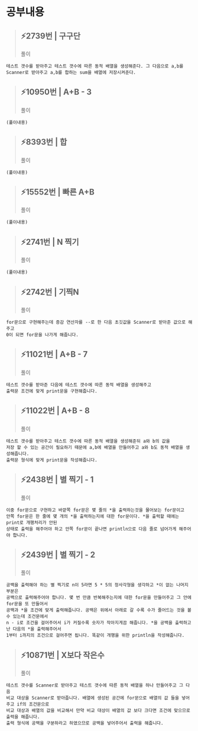 # 공부내용 



> ⚡2739번 | 구구단 
> ------------
>  풀이
```
테스트 갯수를 받아주고 테스트 갯수에 따른 동적 배열을 생성해준다. 그 다음으로 a,b를 
Scanner로 받아주고 a,b를 합하는 sum을 배열에 저장시켜준다.
```
> ⚡10950번 | A+B - 3 
> ------------
>  풀이
```
(풀이내용)
```
> ⚡8393번 | 합
> ------------
>  풀이
```
(풀이내용)
```
> ⚡15552번 | 빠른 A+B 
> ------------
>  풀이
```
(풀이내용)
```
> ⚡2741번 | N 찍기
> ------------
>  풀이
```
(풀이내용)
```
> ⚡2742번 | 기찍N
> ------------
>  풀이
```
for문으로 구현해주는데 증감 연산자를 --로 한 다음 초깃값을 Scanner로 받아준 값으로 해주고
0이 되면 for문을 나가게 해줍니다.
```
> ⚡11021번 | A+B - 7
> ------------
>  풀이
```
테스트 갯수를 받아준 다음에 테스트 갯수에 따른 동적 배열을 생성해주고 
출력문 조건에 맞게 print문을 구현해줍니다.
```
> ⚡11022번 | A+B - 8 
> ------------
>  풀이
```
테스트 갯수를 받아주고 테스트 갯수에 따른 동적 배열을 생성해준뒤 a와 b의 값을 
저장 할 수 있는 공간이 필요하기 때문에 a,b에 배열을 만들어주고 a와 b도 동적 배열을 생성해줍니다.
출력문 형식에 맞게 print문을 작성해줍니다.
```
> ⚡2438번 | 별 찍기 - 1
> ------------
>  풀이
```
이중 for문으로 구현하고 바깥쪽 for문은 몇 줄의 *을 출력하는것을 물어보는 for문이고 
안쪽 for문은 한 줄에 몇 개의 *을 출력하는지에 대한 for문이다. *을 출력할 때에는 print로 개행처리가 안된
상태로 출력을 해주어야 하고 안쪽 for문이 끝나면 println으로 다음 줄로 넘어가게 해주어야 합니다.
```
> ⚡2439번 | 별 찍기 - 2 
> ------------
>  풀이
```
공백을 출력해야 하는 별 찍기로 n이 5라면 5 * 5의 정사각형을 생각하고 *이 없는 나머지 부분은
공백으로 출력해주어야 합니다. 몇 번 만큼 반복해주는지에 대한 for문을 만들어주고 그 안에 for문을 또 만들어서
공백과 *을 조건에 맞게 출력해줍니다. 공백은 위에서 아래로 갈 수록 수가 줄어드는 것을 볼 수 있는데 조건문에서
n - i로 조건을 걸어주어서 i가 커질수록 숫자가 작아지게끔 해줍니다. *을 공백을 출력하고 난 다음의 *을 출력해주어서
1부터 i까지의 조건으로 걸어주면 됩니다. 똑같이 개행을 위한 println을 작성해줍니다.
```
> ⚡10871번 | X보다 작은수
> ------------
>  풀이
```
테스트 갯수를 Scanner로 받아주고 테스트 갯수에 따른 동적 배열을 하나 만들어주고 그 다음
비교 대상을 Scanner로 받아줍니다. 배열에 생성된 공간에 for문으로 배열의 값 들을 넣어주고 if의 조건문으로
비교 대상과 배열의 값을 비교해서 만약 비교 대상이 배열의 값 보다 크다면 조건에 맞으므로 출력을 해줍니다.
출력 형식에 공백을 구분하라고 하였으므로 공백을 넣어주어서 출력을 해줍니다.

```
